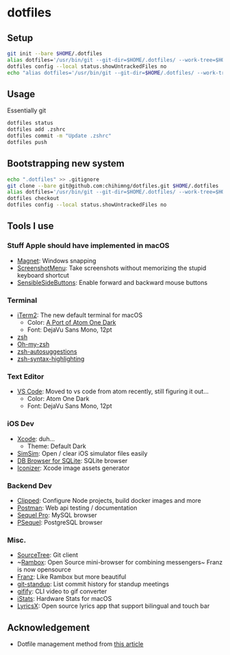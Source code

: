 # dotfiles

## Setup
```sh
git init --bare $HOME/.dotfiles
alias dotfiles='/usr/bin/git --git-dir=$HOME/.dotfiles/ --work-tree=$HOME'
dotfiles config --local status.showUntrackedFiles no
echo "alias dotfiles='/usr/bin/git --git-dir=$HOME/.dotfiles/ --work-tree=$HOME'" >> $HOME/.zshrc
```

## Usage
Essentially git
```sh
dotfiles status
dotfiles add .zshrc
dotfiles commit -m "Update .zshrc"
dotfiles push
```

## Bootstrapping new system
```sh
echo ".dotfiles" >> .gitignore
git clone --bare git@github.com:chihimng/dotfiles.git $HOME/.dotfiles
alias dotfiles='/usr/bin/git --git-dir=$HOME/.dotfiles/ --work-tree=$HOME'
dotfiles checkout
dotfiles config --local status.showUntrackedFiles no
```

## Tools I use
### Stuff Apple should have implemented in macOS
- [Magnet](https://itunes.apple.com/us/app/magnet/id441258766?mt=12): Windows snapping
- [ScreenshotMenu](https://itunes.apple.com/us/app/screenshotmenu/id562169322?mt=12): Take screenshots without memorizing the stupid keyboard shortcut
- [SensibleSideButtons](https://github.com/archagon/sensible-side-buttons): Enable forward and backward mouse buttons
### Terminal
- [iTerm2](https://github.com/gnachman/iTerm2): The new default terminal for macOS
    - Color: [A Port of Atom One Dark](https://github.com/nathanbuchar/atom-one-dark-terminal)
    - Font: DejaVu Sans Mono, 12pt
- [zsh](http://www.zsh.org)
- [Oh-my-zsh](https://github.com/robbyrussell/oh-my-zsh)
- [zsh-autosuggestions](https://github.com/zsh-users/zsh-autosuggestions)
- [zsh-syntax-highlighting](https://github.com/zsh-users/zsh-syntax-highlighting)
### Text Editor
- [VS Code](https://github.com/Microsoft/vscode): Moved to vs code from atom recently, still figuring it out...
    - Color: Atom One Dark
    - Font: DejaVu Sans Mono, 12pt
### iOS Dev
- [Xcode](https://developer.apple.com/xcode/): duh...
    - Theme: Default Dark
- [SimSim](https://github.com/dsmelov/simsim): Open / clear iOS simulator files easily
- [DB Browser for SQLite](https://github.com/sqlitebrowser/sqlitebrowser): SQLite browser
- [Iconizer](https://github.com/raphaelhanneken/iconizer): Xcode image assets generator
### Backend Dev
- [Clipped](https://github.com/clippedjs/clipped): Configure Node projects, build docker images and more
- [Postman](https://www.getpostman.com): Web api testing / documentation
- [Sequel Pro](https://github.com/sequelpro/sequelpro): MySQL browser
- [PSequel](http://www.psequel.com): PostgreSQL browser
### Misc.
- [SourceTree](https://www.sourcetreeapp.com): Git client
- ~[Rambox](https://github.com/saenzramiro/rambox): Open Source mini-browser for combining messengers~ Franz is now opensource
- [Franz](https://github.com/meetfranz/franz): Like Rambox but more beautiful
- [git-standup](https://github.com/kamranahmedse/git-standup): List commit history for standup meetings
- [gifify](https://github.com/vvo/gifify): CLI video to gif converter
- [iStats](https://github.com/Chris911/iStats): Hardware Stats for macOS
- [LyricsX](https://github.com/ddddxxx/LyricsX): Open source lyrics app that support bilingual and touch bar

## Acknowledgement
- Dotfile management method from [this article](https://developer.atlassian.com/blog/2016/02/best-way-to-store-dotfiles-git-bare-repo/)
